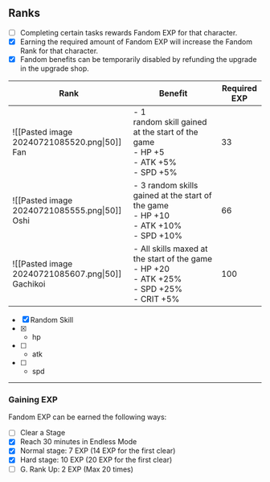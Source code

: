 ## Ranks
- [ ] Completing certain tasks rewards Fandom EXP for that character. 
- [x] Earning the required amount of Fandom EXP will increase the Fandom Rank for that character. 
- [x] Fandom benefits can be temporarily disabled by refunding the upgrade in the upgrade shop.

| Rank                                                 | Benefit                                                                                           | Required EXP |
| ---------------------------------------------------- | ------------------------------------------------------------------------------------------------- | ------------ |
| ![[Pasted image 20240721085520.png\|50]]<br>Fan      | - 1 random skill gained at the start of the game<br>- HP +5<br>- ATK +5%<br>- SPD +5%             | 33           |
| ![[Pasted image 20240721085555.png\|50]]<br>Oshi     | - 3 random skills gained at the start of the game<br>- HP +10<br>- ATK +10%<br>- SPD +10%         | 66           |
| ![[Pasted image 20240721085607.png\|50]]<br>Gachikoi | - All skills maxed at the start of the game<br>- HP +20<br>- ATK +25%<br>- SPD +25%<br>- CRIT +5% | 100          |
- [x] Random Skill
- [x] + hp 
- [ ] + atk
- [ ] + spd

---
### Gaining EXP
Fandom EXP can be earned the following ways:
- [ ] Clear a Stage
- [x] Reach 30 minutes in Endless Mode
- [x] Normal stage: 7 EXP (14 EXP for the first clear)
- [x] Hard stage: 10 EXP (20 EXP for the first clear)
- [ ] G. Rank Up: 2 EXP (Max 20 times)
